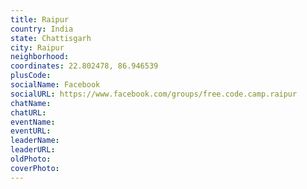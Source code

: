 ```yaml
---
title: Raipur
country: India
state: Chattisgarh
city: Raipur
neighborhood: 
coordinates: 22.802478, 86.946539
plusCode:
socialName: Facebook
socialURL: https://www.facebook.com/groups/free.code.camp.raipur
chatName:
chatURL:
eventName:
eventURL:
leaderName:
leaderURL:
oldPhoto: 
coverPhoto:
---
```

